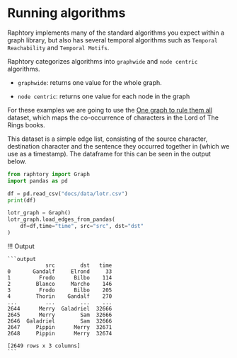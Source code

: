 # Running algorithms 

Raphtory implements many of the standard algorithms you expect within a graph library, but also has several temporal algorithms such as `Temporal Reachability` and `Temporal Motifs`. 

Raphtory categorizes algorithms into `graphwide` and `node centric` algorithms.

- `graphwide`: returns one value for the whole graph. 

- `node centric`: returns one value for each node in the graph

For these examples we are going to use the [One graph to rule them all](https://arxiv.org/abs/2210.07871) dataset, which maps the co-occurrence of characters in the Lord of The Rings books. 

This dataset is a simple edge list, consisting of the source character, destination character and the sentence they occurred together in (which we use as a timestamp). The dataframe for this can be seen in the output below.

```python
from raphtory import Graph
import pandas as pd

df = pd.read_csv("docs/data/lotr.csv")
print(df)

lotr_graph = Graph()
lotr_graph.load_edges_from_pandas(
    df=df,time="time", src="src", dst="dst"
)
```

!!! Output

    ```output
                src        dst   time
    0       Gandalf     Elrond     33
    1         Frodo      Bilbo    114
    2        Blanco     Marcho    146
    3         Frodo      Bilbo    205
    4        Thorin    Gandalf    270
    ...         ...        ...    ...
    2644      Merry  Galadriel  32666
    2645      Merry        Sam  32666
    2646  Galadriel        Sam  32666
    2647     Pippin      Merry  32671
    2648     Pippin      Merry  32674

    [2649 rows x 3 columns]
    ```

